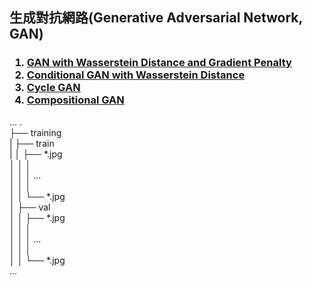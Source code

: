 ## 生成對抗網路(Generative Adversarial Network, GAN)
<h3>
  <ol>
    <li><a href="https://github.com/PANpinchi/GAN_exercise/tree/master/WGAN">GAN with Wasserstein Distance and Gradient Penalty</a></li>
    <li><a href="https://github.com/PANpinchi/GAN_exercise/tree/master/CWGAN">Conditional GAN with Wasserstein Distance</a></li>
    <li><a href="https://github.com/PANpinchi/GAN_exercise/tree/master/CycleGAN">Cycle GAN</a></li>
    <li><a href="https://github.com/PANpinchi/GAN_exercise/tree/master/CompositionalGAN">Compositional GAN</a></li>
  </ol>
</h3>

...
.<br>
├── training<br>
|   ├── train<br>
|   │   ├── *.jpg<br>
│   │   │   <br>
│   │   │   ...<br>
│   │   │   <br>
│   │   └── *.jpg<br>
│   ├── val<br>
│   │   ├── *.jpg<br>
│   │   │   <br>
│   │   │   ...<br>
│   │   │   <br>
│   │   └── *.jpg<br>
...
